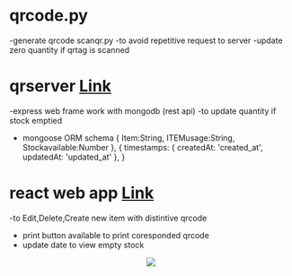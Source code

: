 
# qrcode.py 
-generate qrcode
scanqr.py
-to avoid repetitive request to server 
-update zero quantity if qrtag is scanned  

# qrserver [Link](https://github.com/JetLi1031/CheckInventory/tree/main/qrserver)
-express web frame work with mongodb (rest api)
-to update quantity if stock emptied 
- mongoose ORM schema 
{
    Item:String,
    ITEMusage:String,
    Stockavailable:Number
}, {
    timestamps: { createdAt: 'created_at', updatedAt: 'updated_at' },
  }
  

# react web app [Link](https://github.com/JetLi1031/CheckInventory/tree/main/reactserver)
-to Edit,Delete,Create new item with distintive qrcode
- print button available to print coresponded qrcode
- update date to view empty stock


<p align="center">
  <img 
    src="https://github.com/JetLi1031/CheckInventory/blob/main/output.gif"
  >
</p>
